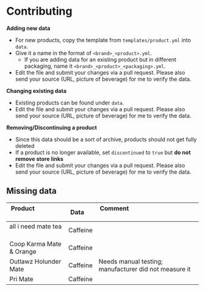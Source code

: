 # Contributing

**Adding new data**

+ For new products, copy the template from `templates/product.yml` into `data`. 
+ Give it a name in the format of `<brand>_<product>.yml`. 
	+ If you are adding data for an existing product but in different packaging, name it `<brand>_<product>_<packaging>.yml`.
+ Edit the file and submit your changes via a pull request. Please also send your source (URL, picture of beverage) for me to verify the data.

**Changing existing data**

+ Existing products can be found under `data`. 
+ Edit the file and submit your changes via a pull request. Please also send your source (URL, picture of beverage) for me to verify the data.

**Removing/Discontinuing a product**

+ Since this data should be a sort of archive, products should not get fully deleted
+ If a product is no longer available, set `discontinued` to `true` but **do not remove store links**
+ Edit the file and submit your changes via a pull request. Please also send your source (URL, picture of beverage) for me to verify the data.

## Missing data

| Product                  | Data     | Comment                                                |
|--------------------------|----------|--------------------------------------------------------|
| all i need mate tea      | Caffeine |                                                        |
| Coop Karma Mate & Orange | Caffeine |                                                        |
| Outlawz Holunder Mate    | Caffeine | Needs manual testing; manufacturer did not measure it  |
| Pri Mate                 | Caffeine |                                                        |
